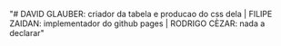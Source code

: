 "# DAVID GLAUBER: criador da tabela e producao do css dela | FILIPE ZAIDAN: implementador do github pages | RODRIGO CÈZAR: nada a declarar" 
